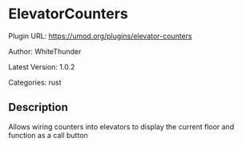 # ElevatorCounters

Plugin URL: https://umod.org/plugins/elevator-counters

Author: WhiteThunder

Latest Version: 1.0.2

Categories: rust

## Description

Allows wiring counters into elevators to display the current floor and function as a call button
